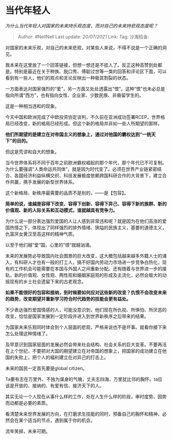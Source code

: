 # 当代年轻人

*为什么当代年轻人对国家的未来持乐观态度，而对自己的未来持悲观态度呢？*

> Author: #NellNell
> Last update: *20/07/2021*
> Link:
> Tag:
> 沙海拾金:

对国家的未来乐观，对自己的未来悲观，对某些人来说，不得不说是一个正确的洞见。

我本来在这里放了一个回答链接，但想一想还是不挂人了。反正这种高赞到处都是。特别是最近在关于种族、脱口秀、傅聪过世等一类的回答和评论区下面，可以看到有一些人，他们的观点和言论反映出一种极其割裂的状态。

一方面表达对国家强烈的“爱”，另一方面又处处透露出“恨”。这种“恨”也未必总是指向所谓“西方”，也有指向女性、企业家、少数民族、非裔留学生的。

这是一种相当违和的现象。

今天中国和欧洲完成了中欧投资协定谈判，不久前在亚洲成功签署RCEP，世界格局已经改变，新的格局已经形成。但这个新的格局并非如一些人所期望的那样。

**他们所期望的是建立在对帝国主义的想象上，通过对他国的霸权达到“一统天下”的目的。**

但这是荒谬和自大的想象。

当今世界体系将不同于百年之前欧洲霸权崛起的那个年代，那个年代已不可复制。为什么要强调“人类命运共同体”，就是因为时代变了。必须在世界产业链紧密结合、各国经济利益纵横交织、科技发展极度依赖跨国科研合作的大背景下，建立合作共赢，携手发展的新型世界体系。

这个新格局、新秩序最需要的品质不是别的，——是【包容】。

**简单的说，谁越是容得下改变、容得下创新、容得下异己、容得下新的族群、新的价值观、新的人际关系和互动模式，谁就越具有竞争力。**

为什么说一部分表达强烈爱国的人让人感到非常违和呢？就是因为在他们高涨的爱国热情之下，体现出了同样强烈的排外情绪、狭隘的民族主义，基要的道德主义，仇富厌女黄汉至高这样的精神气质。

以至于他们越“爱“国，心里的”恨“就越汹涌。

未来的发展势必导致国内社会图景的巨大改变，这大概包括越来越多外籍人士的涌入，有科研人才也有一般的打工人，搞不好国内劳动力市场进一步竞争白热化，现有的工作机会可能需要在本国与外国人之间重新分配。还有随着与世界进一步的接轨，新的价值观、女性观、两性观和婚姻家庭观的形成及主流化，必然会极大的动摇现有的乡土社会遗留下来的古老观念。

**如果不能很好的包容和接纳，到时候要如何应对这些新的改变？仇恨不会改变未来的趋势，改变期望并重新学习符合时代趋势的技能会更有益处。**

不少表达强烈爱国情感的人，可能没意识到，他们现在所仇视、所惧怕、所厌恶的改变，恰恰是国家发展到一定阶段并进入到世界新秩序之后带来的结果。

为国家未来乐观同时体会到个人层面的悲观，严格来说也不是坏事。就看你接下来怎么处理这种情绪了。

及早意识到国家层面的发展必然会带来社会结构、社会关系的巨大变革。不要再活在上个世纪，不要把对大国的期望建立在对帝国的想象上，把国家的成功建立在他国的失败上，把个人的福利建立在对异己的打击上。

未来的国民一定首先要是global citizen。

Ta要有志在万里外、不独为谋身的气魄，丈夫志四海，万里犹比邻的胸怀。ta应该是开放的、接纳的、有爱有信、接济天下的人。

其实无论一个人现在从事什么样的工作，处在人生什么样的阶段，审时度势、因势而动都是必要的素质。

看清楚未来世界发展的方向，在打磨求生技能的同时，预备自己的胸怀和精神，必然会在某个适当的节点，遇到属于你的机会。

流年笑掷，未来可期。
